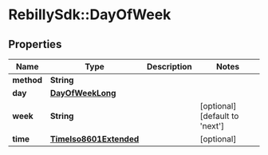 # RebillySdk::DayOfWeek

## Properties
Name | Type | Description | Notes
------------ | ------------- | ------------- | -------------
**method** | **String** |  | 
**day** | [**DayOfWeekLong**](DayOfWeekLong.md) |  | 
**week** | **String** |  | [optional] [default to &#x27;next&#x27;]
**time** | [**TimeIso8601Extended**](TimeIso8601Extended.md) |  | [optional] 

